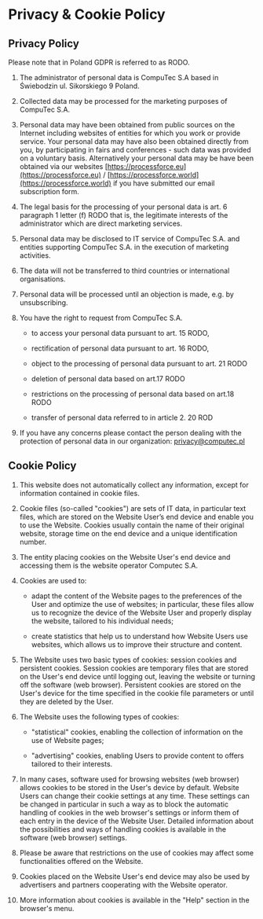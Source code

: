 # Privacy & Cookie Policy

## Privacy Policy

Please note that in Poland GDPR is referred to as RODO.

1. The administrator of personal data is CompuTec S.A based in Świebodzin ul. Sikorskiego 9 Poland.

2. Collected data may be processed for the marketing purposes of CompuTec S.A.

3. Personal data may have been obtained from public sources on the Internet including websites of entities for which you work or provide service. Your personal data may have also been obtained directly from you, by participating in fairs and conferences - such data was provided on a voluntary basis. Alternatively your personal data may be have been obtained via our websites [https://processforce.eu](https://processforce.eu) / [https://processforce.world](https://processforce.world) if you have submitted our email subscription form.

4. The legal basis for the processing of your personal data is art. 6 paragraph 1 letter (f) RODO that is, the legitimate interests of the administrator which are  direct marketing services.

5. Personal data may be disclosed to IT service of CompuTec S.A. and entities supporting CompuTec S.A. in the execution of marketing activities.

6. The data will not be transferred to third countries or international organisations.

7. Personal data will be processed until an objection is made, e.g. by unsubscribing.

8. You have the right to request from CompuTec S.A.

    - to access your personal data pursuant to art. 15 RODO,

    - rectification of personal data pursuant to art. 16 RODO,

    - object to the processing of personal data pursuant to art. 21 RODO

    - deletion of personal data based on art.17 RODO

    - restrictions on the processing of personal data based on art.18 RODO

    - transfer of personal data referred to in article 2. 20 ROD

9. If you have any concerns please contact the person dealing with the protection of personal data in our organization: [privacy@computec.pl](mailto:privacy@computec.pl)

## Cookie Policy

1. This website does not automatically collect any information, except for information contained in cookie files.

2. Cookie files (so-called "cookies") are sets of IT data, in particular text files, which are stored on the Website User’s end device and enable you to use the Website. Cookies usually contain the name of their original website, storage time on the end device and a unique identification number.

3. The entity placing cookies on the Website User's end device and accessing them is the website operator Computec S.A.

4. Cookies are used to:

    - adapt the content of the Website pages to the preferences of the User and optimize the use of websites; in particular, these files allow us to recognize the device of the Website User and properly display the website, tailored to his individual needs;

    - create statistics that help us to understand how Website Users use websites, which allows us to improve their structure and content.

5. The Website uses two basic types of cookies: session cookies and persistent cookies. Session cookies are temporary files that are stored on the User's end device until logging out, leaving the website or turning off the software (web browser). Persistent cookies are stored on the User's device for the time specified in the cookie file parameters or until they are deleted by the User.

6. The Website uses the following types of cookies:

    - "statistical" cookies, enabling the collection of information on the use of Website pages;

    - "advertising" cookies, enabling Users to provide content to offers tailored to their interests.

7. In many cases, software used for browsing websites (web browser) allows cookies to be stored in the User's device by default. Website Users can change their cookie settings at any time. These settings can be changed in particular in such a way as to block the automatic handling of cookies in the web browser's settings or inform them of each entry in the device of the Website User. Detailed information about the possibilities and ways of handling cookies is available in the software (web browser) settings.

8. Please be aware that restrictions on the use of cookies may affect some functionalities offered on the Website.

9. Cookies placed on the Website User's end device may also be used by advertisers and partners cooperating with the Website operator.

10. More information about cookies is available in the "Help" section in the browser's menu.
